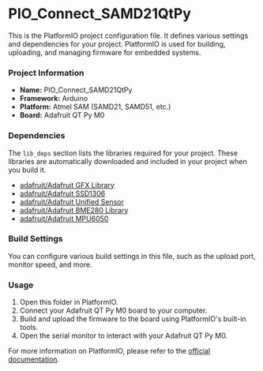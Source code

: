 # PIO_Connect_SAMD21QtPy

This is the PlatformIO project configuration file. It defines various settings and dependencies for your project. PlatformIO is used for building, uploading, and managing firmware for embedded systems.

### Project Information

- **Name:** PIO_Connect_SAMD21QtPy
- **Framework:** Arduino
- **Platform:** Atmel SAM (SAMD21, SAMD51, etc.)
- **Board:** Adafruit QT Py M0

### Dependencies

The `lib_deps` section lists the libraries required for your project. These libraries are automatically downloaded and included in your project when you build it.

- [adafruit/Adafruit GFX Library](https://platformio.org/lib/show/69/Adafruit%20GFX%20Library)
- [adafruit/Adafruit SSD1306](https://platformio.org/lib/show/135/Adafruit%20SSD1306)
- [adafruit/Adafruit Unified Sensor](https://platformio.org/lib/show/31/Adafruit%20Unified%20Sensor)
- [adafruit/Adafruit BME280 Library](https://platformio.org/lib/show/19/Adafruit%20BME280%20Library)
- [adafruit/Adafruit MPU6050](https://platformio.org/lib/show/566/Adafruit%20MPU6050)

### Build Settings

You can configure various build settings in this file, such as the upload port, monitor speed, and more.

### Usage

1. Open this folder in PlatformIO.
2. Connect your Adafruit QT Py M0 board to your computer.
3. Build and upload the firmware to the board using PlatformIO's built-in tools.
4. Open the serial monitor to interact with your Adafruit QT Py M0.

For more information on PlatformIO, please refer to the [official documentation](https://docs.platformio.org/).


